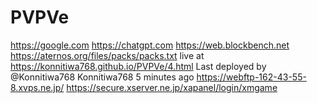 # PVPVe
https://google.com https://chatgpt.com
https://web.blockbench.net
https://aternos.org/files/packs/packs.txt
live at https://konnitiwa768.github.io/PVPVe/4.html
Last deployed by @Konnitiwa768 Konnitiwa768 5 minutes ago
https://webftp-162-43-55-8.xvps.ne.jp/
https://secure.xserver.ne.jp/xapanel/login/xmgame
